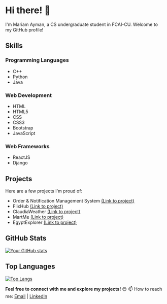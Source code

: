 # Hi there! 👋

I'm Mariam Ayman, a CS undergraduate student in FCAI-CU. Welcome to my GitHub profile!

## Skills

### Programming Languages
- C++
- Python
- Java

### Web Development
- HTML
- HTML5
- CSS
- CSS3
- Bootstrap
- JavaScript

### Web Frameworks
- ReactJS
- Django

## Projects

Here are a few projects I'm proud of:

- Order & Notification Management System [(Link to project)](https://github.com/mariamayman10/OrderNotificationM)
- FlixHub [(Link to project)](https://github.com/mariamayman10/FlixHub)
- ClaudiaWeather [(Link to project)](https://github.com/mariamayman10/ClaudiaWeather)
- MartMe [(Link to project)](https://github.com/mariamayman10/MartMe)
- EgyptExplorer  [(Link to project)](https://github.com/mariamayman10/EgyptExplorer)

## GitHub Stats

[![Your GitHub stats](https://github-readme-stats.vercel.app/api?username=mariamayman10&show_icons=true&theme=radical)](https://github.com/anuraghazra/github-readme-stats)

## Top Languages

[![Top Langs](https://github-readme-stats.vercel.app/api/top-langs/?username=mariamayman10&layout=compact&theme=radical)](https://github.com/anuraghazra/github-readme-stats)

**Feel free to connect with me and explore my projects!** 😊
📫 How to reach me: [Email](mailto:mariamayman3131@gmail.com) | [LinkedIn](https://www.linkedin.com/in/mariam-ayman-40957a267)
